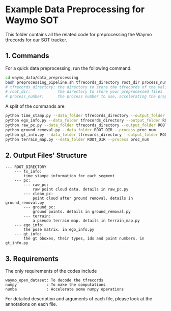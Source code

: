 # Example Data Preprocessing for Waymo SOT

This folder contains all the related code for preprocessing the Waymo tfrecords for our SOT tracker.

## 1. Commands

For a quick data preprocessing, run the following command.

```bash
cd waymo_data/data_preprocessing
bash preprocessing_pipeline.sh tfrecords_directory root_dir process_number
# tfrecords_directory: the directory to store the tfrecords of the validation sets of WOD
# root_dir:            the directory to store your preprocessed files
# process_number:      the process number to use, accelerating the preprocessing
```

A split of the commands are:

```bash
python time_stamp.py --data_folder tfrecords_directory --output_folder ROOT_DIR                  # the time stamp of each frame
python ego_info.py --data_folder tfrecords_directory --output_folder ROOT_DIR --process proc_num # the ego information (a 4-by-4 matrix) of each frame
python raw_pc.py --data_folder tfrecords_directory --output_folder ROOT_DIR --process proc_num      # the point cloud on each frame
python ground_removal.py --data_folder ROOT_DIR --process proc_num                               # remove the ground
python gt_info.py --data_folder tfrecords_directory --output_folder ROOT_DIR --process proc_num     # extract the gt bboxes information
python terrain_map.py --data_folder ROOT_DIR --process proc_num                                  # overlay the point cloud into a terrain map according to ego information
```

## 2. Output Files' Structure
```
--- ROOT_DIRECTORY
    --- ts_info:
        time stampe information for each segment
    --- pc:
        --- raw_pc:
            raw point cloud data. details in raw_pc.py
        --- clean_pc:
            point cloud after ground removal. details in ground_removal.py
        --- ground_pc:
            ground points. details in ground_removal.py
        --- terrain:
            a pseudo terrain map. details in terrain_map.py
    --- ego_info:
        the pose matrix. in ego_info.py
    --- gt_info:
        the gt bboxes, their types, ids and point numbers. in gt_info.py
```

## 3. Requirements

The only requirements of the codes include

```
waymo_open_dataset: To decode the tfrecords
numpy             : To make the computations
numba             : Accelerate some numpy operations
```
For detailed description and arguments of each file, please look at the annotations on each file.
